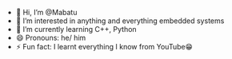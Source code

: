- 👋 Hi, I’m @Mabatu
- 👀 I’m interested in anything and everything embedded systems
- 🌱 I’m currently learning C++, Python
- 😄 Pronouns: he/ him
- ⚡ Fun fact: I learnt everything I know from YouTube😁

<!---
Mabatu/Mabatu is a ✨ special ✨ repository because its `README.md` (this file) appears on your GitHub profile.
You can click the Preview link to take a look at your changes.
--->
